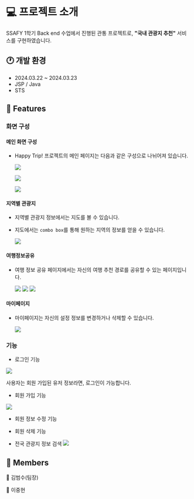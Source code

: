# 💻 프로젝트 소개

SSAFY 1학기 Back end 수업에서 진행된 관통 프로젝트로, **"국내 관광지 추천"** 서비스를 구현하였습니다.

## 🕐 개발 환경

-   2024.03.22 ~ 2024.03.23
-   JSP / Java
-   STS

## 📝 Features

### 화면 구성

#### 메인 화면 구성

-   Happy Trip! 프로젝트의 메인 페이지는 다음과 같은 구성으로 나뉘어져 있습니다.

    ![](https://i.ibb.co/BVXWDCJ/main1.png)

    ![](https://i.ibb.co/SywLDc4/main2.png)

    ![](https://i.ibb.co/DkgVzVR/main3.png)

#### 지역별 관광지

-   지역별 관광지 정보에서는 지도를 볼 수 있습니다.
-   지도에서는 `combo box`를 통해 원하는 지역의 정보를 얻을 수 있습니다.

    ![](https://i.ibb.co/fpzGNK1/map2.png)

#### 여행정보공유

-   여행 정보 공유 페이지에서는 자신의 여행 추천 경로를 공유할 수 있는 페이지입니다.

    ![](https://i.ibb.co/y8HhScT/2024-03-23-1-37-15.png)
    ![](https://i.ibb.co/fD70vtv/2024-03-23-1-36-41.png)
    ![](https://i.ibb.co/4Mzy0Wr/2024-03-23-1-37-03.png)

#### 마이페이지

-   마이페이지는 자신의 설정 정보를 변경하거나 삭제할 수 있습니다.

    ![](https://i.ibb.co/MSwSj4w/2024-03-23-1-33-54.png)

### 기능

-   로그인 기능

![](https://i.ibb.co/DK6kQLW/login.png)

사용자는 회원 가입된 유저 정보라면, 로그인이 가능합니다.

-   회원 가입 기능

![](https://i.ibb.co/9WdYyQ5/sign.png)

-   회원 정보 수정 기능

-   회원 삭제 기능

-   전국 관광지 정보 검색
    ![](https://i.ibb.co/SrXR264/map.png)

## 🏃 Members

👨 김범수(팀장)

👨 이중현
